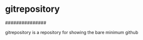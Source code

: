 # gitrepository
###############

gitrepository is a repository for showing the bare minimum github


